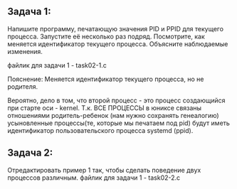 ## Задача 1:
Напишите программу, печатающую значения PID и PPID для текущего процесса.
Запустите её несколько раз подряд. Посмотрите, как меняется идентификатор текущего процесса. 
Объясните наблюдаемые изменения.

файлик для задачи 1 - task02-1.c

Пояснение:
Меняется идентификатор текущего процесса, но не родителя.

Вероятно, дело в том, что второй процесс -  это процесс создающийся при старте оси - kernel.
 Т.к. ВСЕ  ПРОЦЕССЫ  в юниксе связаны отношениями родитель-ребенок (нам нужно сохранять генеалогию) 
усыновленные процессы(те, которые мы печатаем под pid)  будут иметь идентификатор пользовательского процесса systemd (ppid).

## Задача 2:
Отредактировать пример 1 так, чтобы сделать поведение двух процессов различным.
файлик для задачи 1 - task02-2.c
